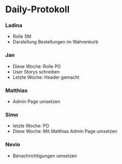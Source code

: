 # Daily-Protokoll

### Ladina

- Rolle SM
- Darstellung Bestellungen im Wahrenkorb

### Jan

- Diese Woche: Rolle PO
- User Storys schreiben
- Letzte Woche: Header gemacht

### Matthias

- Admin Page umsetzen

### Simo

- letzte Woche: PO
- Diese Woche: Mit Matthias Admin Page umsetzen

### Nevio
- Benachrichtigungen umsetzen